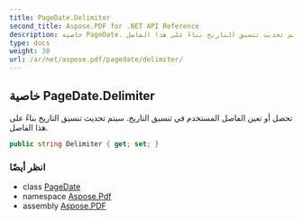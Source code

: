```yaml
---
title: PageDate.Delimiter
second_title: Aspose.PDF for .NET API Reference
description: خاصية PageDate. تحصل أو تعين الفاصل المستخدم في تنسيق التاريخ. سيتم تحديث تنسيق التاريخ بناءً على هذا الفاصل
type: docs
weight: 30
url: /ar/net/aspose.pdf/pagedate/delimiter/
---
```

## خاصية PageDate.Delimiter

تحصل أو تعين الفاصل المستخدم في تنسيق التاريخ. سيتم تحديث تنسيق التاريخ بناءً على هذا الفاصل.

```csharp
public string Delimiter { get; set; }
```

### انظر أيضًا

* class [PageDate](../)
* namespace [Aspose.Pdf](../../../aspose.pdf/)
* assembly [Aspose.PDF](../../../)